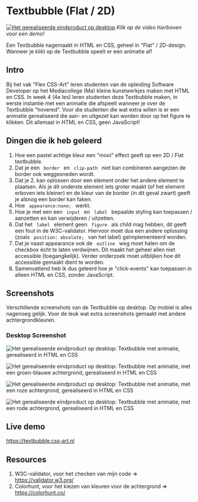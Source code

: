 # Textbubble (Flat / 2D)
[![Het gerealiseerde eindproduct op desktop](https://textbubble.css-art.nl/img/textbubble.png)](https://textbubble.css-art.nl/video/promo.mp4) 
<i>Klik op de video hierboven voor een demo!</i>

Een Textbubble nagemaakt in HTML en CSS, geheel in "Flat" / 2D-design. Wanneer je klikt op de Textbubble speelt er een animatie af! 

## Intro
Bij het vak "Flex CSS-Art" leren studenten van de opleiding Software Developer op het Mediacollege (Ma) kleine kunstwerkjes maken met HTML en CSS. In week 4 (4e les) leren studenten deze Textbubble maken, in eerste instantie met een animatie die afspeelt wanneer je over de Textbubble "hovered". Voor die studenten die wat extra willen is er een animatie gerealiseerd die aan- en uitgezet kan worden door op het figure te klikken. Dit allemaal in HTML en CSS, geen JavaScript!

## Dingen die ik heb geleerd
1. Hoe een pastel achtige kleur een "mooi" effect geeft op een 2D / Flat textbubble.
2. Dat je een <code> border </code> en <code> clip-path </code> niet kan combineren aangezien de border ook weggesneden wordt. 
3. Dat je 2. kan oplossen door een element onder het andere element te plaatsen. Als je dit onderste element iets groter maakt (of het element erboven iets kleiner) en de kleur van de border (in dit geval zwart) geeft je alsnog een border kan faken. 
4. Hoe <code> appearance:none; </code> werkt.
5. Hoe je met een een <code> input </code> en <code> label </code> bepaalde styling kan toepassen / aanzetten en kan verwijderen / uitzetten.
6. Dat het <code> label </code> element geen <code> figure </code> als child mag hebben, dit geeft een fout in de W3C-validator. Hiervoor moet dus een andere oplossing (zoals <code> position: absolute; </code> van het label) geïmplementeerd worden. 
7. Dat je naast appearance ook de <code> outline </code> weg moet halen om de checkbox écht te laten verdwijnen. Dit maakt het geheel allen niet accessible (toegangkelijk). Verder onderzoek moet uitblijken hoe dit accessible gemaakt dient te worden. 
8. Samenvattend heb ik dus geleerd hoe je "click-events" kan toepassen in alleen HTML en CSS, zonder JavaScript. 


## Screenshots
Verschillende screenshots van de Textbubble op desktop. Op mobiel is alles nagenoeg gelijk. Voor de leuk wat extra screenshots gemaakt met andere achtergrondkleuren. 

### Desktop Screenshot
![Het gerealiseerde eindproduct op desktop: Textbubble met animatie, gerealiseerd in HTML en CSS](https://textbubble.css-art.nl/img/textbubble.png "Textbubble")

![Het gerealiseerde eindproduct op desktop: Textbubble met animatie, met een groen-blauwe achtergrond, gerealiseerd in HTML en CSS](https://textbubble.css-art.nl/img/textbubble--green-blue.png "Textbubble")

![Het gerealiseerde eindproduct op desktop: Textbubble met animatie, met een roze achtergrond, gerealiseerd in HTML en CSS](https://textbubble.css-art.nl/img/textbubble--pink.png "Textbubble")

![Het gerealiseerde eindproduct op desktop: Textbubble met animatie, met een rode achtergrond, gerealiseerd in HTML en CSS](https://textbubble.css-art.nl/img/textbubble--red.png "Textbubble")

## Live demo
https://textbubble.css-art.nl

## Resources
1. W3C-validator, voor het checken van mijn code => https://validator.w3.org/
2. Colorhunt, voor het kiezen van kleuren voor de achtergrond => https://colorhunt.co/